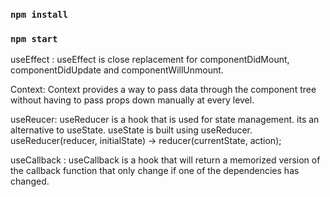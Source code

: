 ### `npm install`
### `npm start`

useEffect : useEffect is close replacement for componentDidMount, componentDidUpdate and componentWillUnmount.


Context: Context provides a way to pass data through the component tree without having to pass props down manually at every level. 

useReucer: useReducer is a hook that is used for state management. its an alternative to useState. useState is built using useReducer. useReducer(reducer, initialState) -> reducer(currentState, action);

useCallback : useCallback is a hook that will return a memorized version of the callback function that  only change if one of the dependencies has changed.
